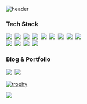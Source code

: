 ![header](https://capsule-render.vercel.app/api?type=Rounded&color=284243&height=200&section=header&text=wslee94,&nbsp;Vires&nbsp;acquirit&nbsp;eundo.&fontColor=FFFFFF&fontSize=45&animation=fadeIn)

<h3>Tech Stack</h3>
<p>
  <img src="https://img.shields.io/badge/HTML5-E34F26?style=flat-square&logo=HTML5&logoColor=white"/>&nbsp 
  <img src="https://img.shields.io/badge/CSS3-1572B6?style=flat-square&logo=CSS3&logoColor=white"/>&nbsp
  <img src="https://img.shields.io/badge/JavaScript-F7DF1E?style=flat-square&logo=JavaScript&logoColor=black"/>&nbsp
  <img src="https://img.shields.io/badge/TypeScript-3178C6?style=flat-square&logo=TypeScript&logoColor=white"/>&nbsp 
  <img src="https://img.shields.io/badge/Node-339933?style=flat-square&logo=Node.js&logoColor=white"/>&nbsp 
  <img src="https://img.shields.io/badge/Vue-4FC08D?style=flat-square&logo=Vue.js&logoColor=white"/>&nbsp
  <img src="https://img.shields.io/badge/React-3DDC84?style=flat-square&logo=React&logoColor=white"/>&nbsp 
  <img src="https://img.shields.io/badge/Redux-764ABC?style=flat-square&logo=Redux&logoColor=white"/>&nbsp 
  <img src="https://img.shields.io/badge/Redux Saga-999999?style=flat-square&logo=Redux-Saga&logoColor=white"/>&nbsp<br> 
  <img src="https://img.shields.io/badge/Webpack-8DD6F9?style=flat-square&logo=Webpack&logoColor=black"/>&nbsp 
  <img src="https://img.shields.io/badge/Babel-F9DC3E?style=flat-square&logo=Babel&logoColor=black"/>&nbsp 
  <img src="https://img.shields.io/badge/ESLint-4B32C3?style=flat-square&logo=ESLint&logoColor=white"/>&nbsp 
  <img src="https://img.shields.io/badge/Prettier-F7B93E?style=flat-square&logo=Prettier&logoColor=black"/>&nbsp
</p>

<h3>Blog & Portfolio</h3>
<p>
  <a href="https://wslee94.github.io"><img src="https://img.shields.io/badge/Blog-FF5722?style=flat-square&logo=Blogger&logoColor=white"/></a>&nbsp 
  <a href="https://wslee94.github.io/portfolio/"><img src="https://img.shields.io/badge/Portfolio-222222?style=flat-square&logo=GitHub Pages&logoColor=white"/></a>&nbsp 
</p>

[![trophy](https://github-profile-trophy.vercel.app/?username=wslee94)](https://github.com/ryo-ma/github-profile-trophy)

<p>
<a href="https://hits.seeyoufarm.com"><img src="https://hits.seeyoufarm.com/api/count/incr/badge.svg?url=https%3A%2F%2Fgithub.com%2Fwslee94&count_bg=%2379C83D&title_bg=%23555555&icon=github.svg&icon_color=%23E7E7E7&title=hits&edge_flat=false"/></a>
</p>
